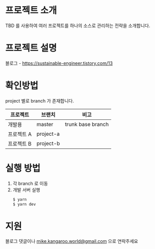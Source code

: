 # 프로젝트 소개

TBD 를 사용하여 여러 프로젝트를 하나의 소스로 관리하는 전략을 소개합니다.

# 프로젝트 설명

블로그 - https://sustainable-engineer.tistory.com/13

# 확인방법

project 별로 branch 가 존재합니다.

| 프로젝트   | 브랜치    | 비고              |
| ---------- | --------- | ----------------- |
| 개발용     | master    | trunk base branch |
| 프로젝트 A | project-a |                   |
| 프로젝트 B | project-b |                   |

# 실행 방법

1. 각 branch 로 이동
2. 개발 서버 실행
   ```bash
   $ yarn
   $ yarn dev
   ```

# 지원

블로그 댓글이나 mike.kangaroo.world@gmail.com 으로 연락주세요
